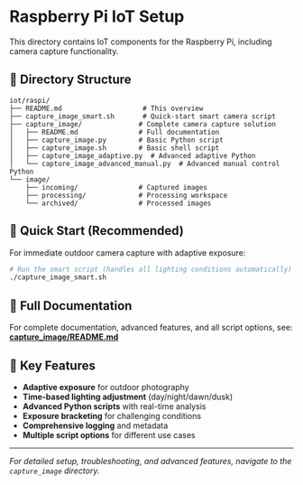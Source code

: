 # Raspberry Pi IoT Setup

This directory contains IoT components for the Raspberry Pi, including camera capture functionality.

## 📁 Directory Structure

```
iot/raspi/
├── README.md                    # This overview
├── capture_image_smart.sh       # Quick-start smart camera script
├── capture_image/              # Complete camera capture solution
│   ├── README.md               # Full documentation
│   ├── capture_image.py        # Basic Python script
│   ├── capture_image.sh        # Basic shell script  
│   ├── capture_image_adaptive.py  # Advanced adaptive Python
│   └── capture_image_advanced_manual.py  # Advanced manual control Python
└── image/
    ├── incoming/               # Captured images
    ├── processing/             # Processing workspace
    └── archived/               # Processed images
```

## 🚀 Quick Start (Recommended)

For immediate outdoor camera capture with adaptive exposure:

```bash
# Run the smart script (handles all lighting conditions automatically)
./capture_image_smart.sh
```

## 📖 Full Documentation

For complete documentation, advanced features, and all script options, see:
**[capture_image/README.md](./capture_image/README.md)**

## 🎯 Key Features

- **Adaptive exposure** for outdoor photography
- **Time-based lighting adjustment** (day/night/dawn/dusk)
- **Advanced Python scripts** with real-time analysis
- **Exposure bracketing** for challenging conditions
- **Comprehensive logging** and metadata
- **Multiple script options** for different use cases

---
*For detailed setup, troubleshooting, and advanced features, navigate to the `capture_image` directory.*